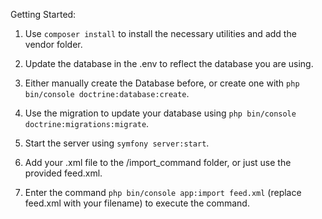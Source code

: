 Getting Started:

1. Use `composer install` to install the necessary utilities and add the vendor folder.

2. Update the database in the .env to reflect the database you are using. 

3. Either manually create the Database before, or create one with `php bin/console doctrine:database:create`.

4. Use the migration to update your database using `php bin/console doctrine:migrations:migrate`.

5. Start the server using `symfony server:start`.

6. Add your .xml file to the /import_command folder, or just use the provided feed.xml.

7. Enter the command `php bin/console app:import feed.xml` (replace feed.xml with your filename) to execute the command.  
